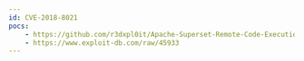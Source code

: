 ```yaml
---
id: CVE-2018-8021
pocs:
    - https://github.com/r3dxpl0it/Apache-Superset-Remote-Code-Execution-PoC-CVE-2018-8021
    - https://www.exploit-db.com/raw/45933
---
```

